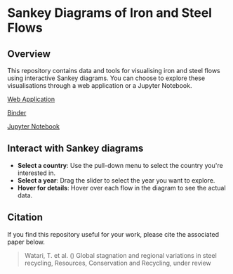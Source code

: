 # Sankey Diagrams of Iron and Steel Flows

## Overview
This repository contains data and tools for visualising iron and steel flows using interactive Sankey diagrams. You can choose to explore these visualisations through a web application or a Jupyter Notebook.

[Web Application](https://steel-flows-sankey.streamlit.app/)

[Binder](https://mybinder.org/v2/gh/takumawatari/steel-flows-sankey/main?labpath=code/Interactive_Sankey_Steel.ipynb)

[Jupyter Notebook](https://github.com/takumawatari/steel-flows-sankey/blob/main/code/Interactive_Sankey_Steel.ipynb)


## Interact with Sankey diagrams
- **Select a country**: Use the pull-down menu to select the country you're interested in.
- **Select a year**: Drag the slider to select the year you want to explore.
- **Hover for details**: Hover over each flow in the diagram to see the actual data.

## Citation
If you find this repository useful for your work, please cite the associated paper below.
> Watari, T. et al. () Global stagnation and regional variations in steel recycling, Resources, Conservation and Recycling, under review